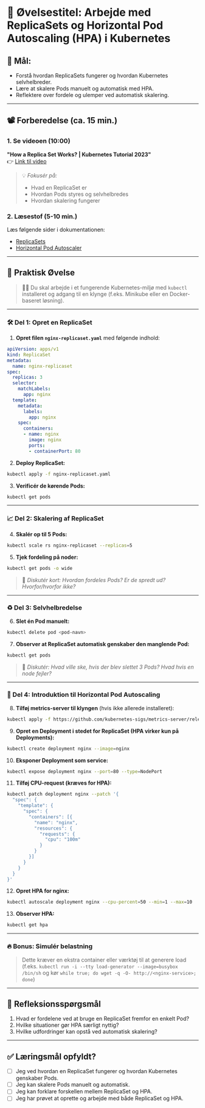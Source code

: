 # 🧭 Øvelsestitel: Arbejde med ReplicaSets og Horizontal Pod Autoscaling (HPA) i Kubernetes

## 🎯 Mål:
- Forstå hvordan ReplicaSets fungerer og hvordan Kubernetes selvhelbreder.
- Lære at skalere Pods manuelt og automatisk med HPA.
- Reflektere over fordele og ulemper ved automatisk skalering.

---

## 📽️ Forberedelse (ca. 15 min.)

### 1. **Se videoen (10:00)**
**"How a Replica Set Works? | Kubernetes Tutorial 2023"**  
👉 [Link til video](https://www.youtube.com/watch?v=iC-WxZGhFqs)

> 💡 *Fokusér på:*
> - Hvad en ReplicaSet er
> - Hvordan Pods styres og selvhelbredes
> - Hvordan skalering fungerer

### 2. **Læsestof (5-10 min.)**
Læs følgende sider i dokumentationen:
- [ReplicaSets](https://kubernetes.io/docs/concepts/workloads/controllers/replicaset/)
- [Horizontal Pod Autoscaler](https://kubernetes.io/docs/tasks/run-application/horizontal-pod-autoscale/)

---

## 🔧 Praktisk Øvelse

> 👨‍🔬 Du skal arbejde i et fungerende Kubernetes-miljø med `kubectl` installeret og adgang til en klynge (f.eks. Minikube eller en Docker-baseret løsning).

---

### 🛠️ Del 1: Opret en ReplicaSet

1. **Opret filen `nginx-replicaset.yaml`** med følgende indhold:

```yaml
apiVersion: apps/v1
kind: ReplicaSet
metadata:
  name: nginx-replicaset
spec:
  replicas: 3
  selector:
    matchLabels:
      app: nginx
  template:
    metadata:
      labels:
        app: nginx
    spec:
      containers:
      - name: nginx
        image: nginx
        ports:
        - containerPort: 80
```

2. **Deploy ReplicaSet:**

```bash
kubectl apply -f nginx-replicaset.yaml
```

3. **Verificér de kørende Pods:**

```bash
kubectl get pods
```

---

### 📈 Del 2: Skalering af ReplicaSet

4. **Skalér op til 5 Pods:**

```bash
kubectl scale rs nginx-replicaset --replicas=5
```

5. **Tjek fordeling på noder:**

```bash
kubectl get pods -o wide
```

> 💬 *Diskutér kort: Hvordan fordeles Pods? Er de spredt ud? Hvorfor/hvorfor ikke?*

---

### ♻️ Del 3: Selvhelbredelse

6. **Slet én Pod manuelt:**

```bash
kubectl delete pod <pod-navn>
```

7. **Observer at ReplicaSet automatisk genskaber den manglende Pod:**

```bash
kubectl get pods
```

> 💬 *Diskutér: Hvad ville ske, hvis der blev slettet 3 Pods? Hvad hvis en node fejler?*

---

### 🤖 Del 4: Introduktion til Horizontal Pod Autoscaling

8. **Tilføj metrics-server til klyngen** (hvis ikke allerede installeret):

```bash
kubectl apply -f https://github.com/kubernetes-sigs/metrics-server/releases/latest/download/components.yaml
```

9. **Opret en Deployment i stedet for ReplicaSet (HPA virker kun på Deployments):**

```bash
kubectl create deployment nginx --image=nginx
```

10. **Eksponer Deployment som service:**

```bash
kubectl expose deployment nginx --port=80 --type=NodePort
```

11. **Tilføj CPU-request (kræves for HPA):**

```bash
kubectl patch deployment nginx --patch '{
  "spec": {
    "template": {
      "spec": {
        "containers": [{
          "name": "nginx",
          "resources": {
            "requests": {
              "cpu": "100m"
            }
          }
        }]
      }
    }
  }
}'
```

12. **Opret HPA for nginx:**

```bash
kubectl autoscale deployment nginx --cpu-percent=50 --min=1 --max=10
```

13. **Observer HPA:**

```bash
kubectl get hpa
```

---

### 🔥 Bonus: Simulér belastning

> Dette kræver en ekstra container eller værktøj til at generere load (f.eks. `kubectl run -i --tty load-generator --image=busybox /bin/sh` og kør `while true; do wget -q -O- http://<nginx-service>; done`)

---

## 💬 Refleksionsspørgsmål

1. Hvad er fordelene ved at bruge en ReplicaSet fremfor en enkelt Pod?
2. Hvilke situationer gør HPA særligt nyttig?
3. Hvilke udfordringer kan opstå ved automatisk skalering?

---

## ✅ Læringsmål opfyldt?

- [ ] Jeg ved hvordan en ReplicaSet fungerer og hvordan Kubernetes genskaber Pods.
- [ ] Jeg kan skalere Pods manuelt og automatisk.
- [ ] Jeg kan forklare forskellen mellem ReplicaSet og HPA.
- [ ] Jeg har prøvet at oprette og arbejde med både ReplicaSet og HPA.